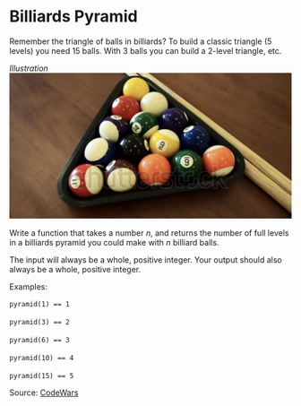 # Billiards Pyramid

Remember the triangle of balls in billiards? To build a classic triangle (5 levels) you need 15 balls. With 3 balls you can build a 2-level triangle, etc.

<i>Illustration</i>
![Image of billiards pyramic](/Diagrams/billiards.png)

Write a function that takes a number <i>n</i>, and returns the number of full levels in a billiards pyramid you could make with <i>n</i> billiard balls.

The input will always be a whole, positive integer. Your output should also always be a whole, positive integer.

Examples:
```
pyramid(1) == 1

pyramid(3) == 2

pyramid(6) == 3

pyramid(10) == 4

pyramid(15) == 5
```

Source: [CodeWars](https://www.codewars.com/kata/5bb3e299484fcd5dbb002912)